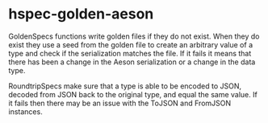 # hspec-golden-aeson

GoldenSpecs functions write golden files if they do not exist. When they do
exist they use a seed from the golden file to create an arbitrary value of a
type and check if the serialization matches the file. If it fails it means
that there has been a change in the Aeson serialization or a change in the
data type.

RoundtripSpecs make sure that a type is able to be encoded to JSON, decoded
from JSON back to the original type, and equal the same value. If it fails
then there may be an issue with the ToJSON and FromJSON instances.

